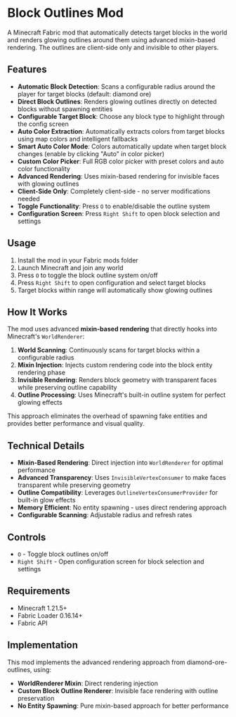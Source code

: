 # Block Outlines Mod

A Minecraft Fabric mod that automatically detects target blocks in the world and renders glowing outlines around them using advanced mixin-based rendering. The outlines are client-side only and invisible to other players.

## Features

- **Automatic Block Detection**: Scans a configurable radius around the player for target blocks (default: diamond ore)
- **Direct Block Outlines**: Renders glowing outlines directly on detected blocks without spawning entities
- **Configurable Target Block**: Choose any block type to highlight through the config screen
- **Auto Color Extraction**: Automatically extracts colors from target blocks using map colors and intelligent fallbacks
- **Smart Auto Color Mode**: Colors automatically update when target block changes (enable by clicking "Auto" in color picker)
- **Custom Color Picker**: Full RGB color picker with preset colors and auto color functionality
- **Advanced Rendering**: Uses mixin-based rendering for invisible faces with glowing outlines
- **Client-Side Only**: Completely client-side - no server modifications needed
- **Toggle Functionality**: Press `O` to enable/disable the outline system
- **Configuration Screen**: Press `Right Shift` to open block selection and settings

## Usage

1. Install the mod in your Fabric mods folder
2. Launch Minecraft and join any world
3. Press `O` to toggle the block outline system on/off
4. Press `Right Shift` to open configuration and select target blocks
5. Target blocks within range will automatically show glowing outlines

## How It Works

The mod uses advanced **mixin-based rendering** that directly hooks into Minecraft's `WorldRenderer`:

1. **World Scanning**: Continuously scans for target blocks within a configurable radius
2. **Mixin Injection**: Injects custom rendering code into the block entity rendering phase
3. **Invisible Rendering**: Renders block geometry with transparent faces while preserving outline capability
4. **Outline Processing**: Uses Minecraft's built-in outline system for perfect glowing effects

This approach eliminates the overhead of spawning fake entities and provides better performance and visual quality.

## Technical Details

- **Mixin-Based Rendering**: Direct injection into `WorldRenderer` for optimal performance  
- **Advanced Transparency**: Uses `InvisibleVertexConsumer` to make faces transparent while preserving geometry
- **Outline Compatibility**: Leverages `OutlineVertexConsumerProvider` for built-in glow effects
- **Memory Efficient**: No entity spawning - uses direct rendering approach
- **Configurable Scanning**: Adjustable radius and refresh rates

## Controls

- `O` - Toggle block outlines on/off
- `Right Shift` - Open configuration screen for block selection and settings

## Requirements

- Minecraft 1.21.5+
- Fabric Loader 0.16.14+
- Fabric API

## Implementation

This mod implements the advanced rendering approach from diamond-ore-outlines, using:
- **WorldRenderer Mixin**: Direct rendering injection
- **Custom Block Outline Renderer**: Invisible face rendering with outline preservation  
- **No Entity Spawning**: Pure mixin-based approach for better performance